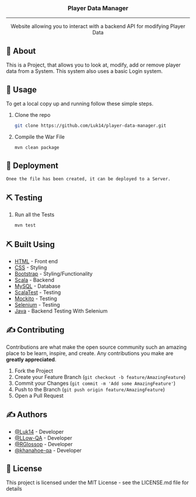 <h3 align="center">Player Data Manager</h3>

---

<p align="center">Website allowing you to interact with a backend API for modifying Player Data
    <br> 
</p>

## 🧐 About
This is a Project, that allows you to look at, modify, add or remove player data from a System. This system also uses a basic Login system. 

## 🎈 Usage
To get a local copy up and running follow these simple steps.

1. Clone the repo
   ```sh
   git clone https://github.com/Luk14/player-data-manager.git
   ```
   
2. Compile the War File
   ```sh
   mvn clean package
   ```

## 🚀 Deployment
    
    Onee the file has been created, it can be deployed to a Server. 
    
## ⛏️ Testing

1. Run all the Tests
   ```sh
   mvn test
   ```
    
## ⛏️ Built Using
- [HTML](https://html.spec.whatwg.org/) - Front end
- [CSS](https://www.w3.org/TR/CSS/#css) - Styling
- [Bootstrap](https://getbootstrap.com/) - Styling/Functionality
- [Scala](https://scala-lang.org/) - Backend
- [MySQL](https://www.mysql.com/) - Database
- [ScalaTest](https://www.scalatest.org/) - Testing
- [Mockito](https://site.mockito.org/) - Testing
- [Selenium](https://www.browserstack.com/selenium) - Testing
- [Java](https://www.java.com/en/) - Backend Testing With Selenium

## ✍️ Contributing

Contributions are what make the open source community such an amazing place to be learn, inspire, and create. Any contributions you make are **greatly appreciated**.

1. Fork the Project
2. Create your Feature Branch (`git checkout -b feature/AmazingFeature`)
3. Commit your Changes (`git commit -m 'Add some AmazingFeature'`)
4. Push to the Branch (`git push origin feature/AmazingFeature`)
5. Open a Pull Request

## ✍️ Authors
- [@Luk14](https://github.com/Luk14) - Developer
- [@LLow-QA](https://github.com/LLow-QA) - Developer
- [@RGlossop](https://github.com/RGlossop) - Developer
- [@khanahoe-qa](https://github.com/khanahoe-qa) - Developer

## 📝 License
This project is licensed under the MIT License - see the LICENSE.md file for details

